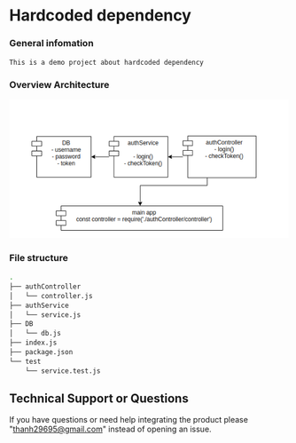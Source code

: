# Hardcoded dependency
### General infomation
```
This is a demo project about hardcoded dependency
```
### Overview Architecture
![](./hardcoded-dependency.png)

### File structure
```bash
.
├── authController
│   └── controller.js
├── authService
│   └── service.js
├── DB
│   └── db.js
├── index.js
├── package.json
└── test
    └── service.test.js

```
## Technical Support or Questions
If you have questions or need help integrating the product please "thanh29695@gmail.com" instead of opening an issue.
